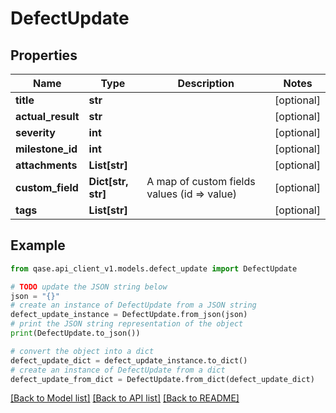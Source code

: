# DefectUpdate


## Properties

Name | Type | Description | Notes
------------ | ------------- | ------------- | -------------
**title** | **str** |  | [optional] 
**actual_result** | **str** |  | [optional] 
**severity** | **int** |  | [optional] 
**milestone_id** | **int** |  | [optional] 
**attachments** | **List[str]** |  | [optional] 
**custom_field** | **Dict[str, str]** | A map of custom fields values (id &#x3D;&gt; value) | [optional] 
**tags** | **List[str]** |  | [optional] 

## Example

```python
from qase.api_client_v1.models.defect_update import DefectUpdate

# TODO update the JSON string below
json = "{}"
# create an instance of DefectUpdate from a JSON string
defect_update_instance = DefectUpdate.from_json(json)
# print the JSON string representation of the object
print(DefectUpdate.to_json())

# convert the object into a dict
defect_update_dict = defect_update_instance.to_dict()
# create an instance of DefectUpdate from a dict
defect_update_from_dict = DefectUpdate.from_dict(defect_update_dict)
```
[[Back to Model list]](../README.md#documentation-for-models) [[Back to API list]](../README.md#documentation-for-api-endpoints) [[Back to README]](../README.md)


